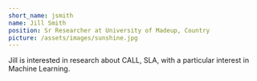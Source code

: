 ```yaml
---
short_name: jsmith
name: Jill Smith
position: Sr Researcher at University of Madeup, Country
picture: /assets/images/sunshine.jpg
---
```

Jill is interested in research about CALL, SLA, with a particular interest in Machine Learning.